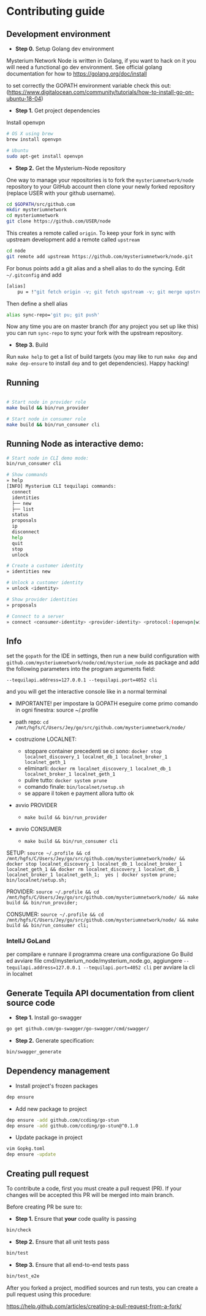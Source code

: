 # Contributing guide

## Development environment

* **Step 0.** Setup Golang dev environment

Mysterium Network Node is written in Golang, if you want to hack on it you will
need a functional go dev environment.  See official golang documentation for how
to https://golang.org/doc/install

to set correctly the GOPATH environment variable check this out: (https://www.digitalocean.com/community/tutorials/how-to-install-go-on-ubuntu-18-04) 

* **Step 1.** Get project dependencies

Install openvpn

```bash
# OS X using brew
brew install openvpn

# Ubuntu
sudo apt-get install openvpn

```

* **Step 2.** Get the Mysterium-Node repository

One way to manage your repositories is to fork the `mysteriumnetwork/node`
repository to your GitHub account then clone your newly forked repository
(replace USER with your github username).

```bash
cd $GOPATH/src/github.com
mkdir mysteriumnetwork
cd mysteriumnetwork
git clone https://github.com/USER/node
```

This creates a remote called `origin`.  To keep your fork in sync with upstream
development add a remote called `upstream`
```bash
cd node
git remote add upstream https://github.com/mysteriumnetwork/node.git
```

For bonus points add a git alias and a shell alias to do the syncing.  Edit
`~/.gitconfig` and add
```bash
[alias]
	pu = !"git fetch origin -v; git fetch upstream -v; git merge upstream/master"
```

Then define a shell alias
```bash
alias sync-repo='git pu; git push'
```

Now any time you are on master branch (for any project you set up like this) you
can run `sync-repo` to sync your fork with the upstream repository.

* **Step 3.** Build

Run `make help` to get a list of build targets (you may like to run `make dep`
and `make dep-ensure` to install `dep` and to get dependencies).  Happy hacking!

## Running

```bash

# Start node in provider role
make build && bin/run_provider

# Start node in consumer role
make build && bin/run_consumer cli
```

## Running Node as interactive demo:

```bash
# Start node in CLI demo mode:
bin/run_consumer cli

# Show commands
» help
[INFO] Mysterium CLI tequilapi commands:
  connect
  identities
  ├── new
  ├── list
  status
  proposals
  ip
  disconnect
  help
  quit
  stop
  unlock

# Create a customer identity
» identities new

# Unlock a customer identity
» unlock <identity>

# Show provider identities
» proposals

# Connect to a server
» connect <consumer-identity> <provider-identity> <protocol:(openvpn|wireguard)>
```

## Info

set the `gopath` for the IDE in settings, then run a new build configuration with `github.com/mysteriumnetwork/node/cmd/mysterium_node` as package and add the following parameters into the program arguments field: 
```
--tequilapi.address=127.0.0.1 --tequilapi.port=4052 cli
```
and you will get the interactive console like in a normal terminal

 - IMPORTANTE! per impostare la GOPATH eseguire come primo comando in ogni finestra: source ~/.profile
 - path repo: `cd /mnt/hgfs/C/Users/Jey/go/src/github.com/mysteriumnetwork/node/`

 - costruzione LOCALNET:
   - stoppare container precedenti se ci sono: `docker stop localnet_discovery_1 localnet_db_1 localnet_broker_1 localnet_geth_1`
   - eliminarli: `docker rm localnet_discovery_1 localnet_db_1 localnet_broker_1 localnet_geth_1`
   - pulire tutto: `docker system prune`
   - comando finale: `bin/localnet/setup.sh`
   - se appare il token e payment allora tutto ok

 - avvio PROVIDER
   - `make build && bin/run_provider`

 - avvio CONSUMER
   - `make build && bin/run_consumer cli`


SETUP: `source ~/.profile && cd /mnt/hgfs/C/Users/Jey/go/src/github.com/mysteriumnetwork/node/ && docker stop localnet_discovery_1 localnet_db_1 localnet_broker_1 localnet_geth_1 && docker rm localnet_discovery_1 localnet_db_1 localnet_broker_1 localnet_geth_1;  yes | docker system prune; bin/localnet/setup.sh;`

PROVIDER: `source ~/.profile && cd /mnt/hgfs/C/Users/Jey/go/src/github.com/mysteriumnetwork/node/ && make build && bin/run_provider;`

CONSUMER: `source ~/.profile && cd /mnt/hgfs/C/Users/Jey/go/src/github.com/mysteriumnetwork/node/ && make build && bin/run_consumer cli;`


### IntellJ GoLand
per compilare e runnare il programma creare una configurazione Go Build ed avviare file cmd/mysterium_node/mysterium_node.go, aggiungere `--tequilapi.address=127.0.0.1 --tequilapi.port=4052 cli` per avviare la cli in localnet

## Generate Tequila API documentation from client source code

* **Step 1.** Install go-swagger

```bash
go get github.com/go-swagger/go-swagger/cmd/swagger/
```

* **Step 2.** Generate specification:

```bash
bin/swagger_generate
```

## Dependency management

* Install project's frozen packages
```bash
dep ensure
```

* Add new package to project
```bash
dep ensure -add github.com/ccding/go-stun
dep ensure -add github.com/ccding/go-stun@^0.1.0
```

* Update package in project
```bash
vim Gopkg.toml
dep ensure -update
```

## Creating pull request

To contribute a code, first you must create a pull request (PR). If your changes will be accepted
this PR will be merged into main branch.

Before creating PR be sure to: 

* **Step 1.** Ensure that **your** code quality is passing

```bash
bin/check
```

* **Step 2.** Ensure that all unit tests pass

```bash
bin/test
```

* **Step 3.** Ensure that all end-to-end tests pass

```bash
bin/test_e2e
```

After you forked a project, modified sources and run tests, you can create a pull request using this procedure:
 
 https://help.github.com/articles/creating-a-pull-request-from-a-fork/
